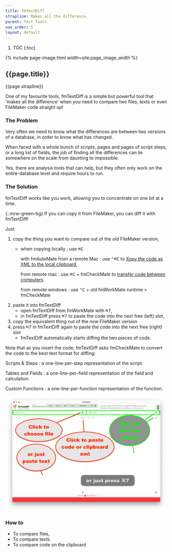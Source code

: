 ```yaml
---
title: fmTextDiff
strapline: Makes all the difference.
parent: Text Tools
nav_order: 5
layout: default
---
```

1. TOC
{:toc}


{% include page-image.html width=site.page_image_width %}

## {{page.title}}

{{page.strapline}}


One of my favourite tools, fmTextDiff is a simple but powerful tool that 'makes all the difference' when you need to compare two files, texts or even FileMaker code straight up!

### The Problem

Very often we need to know what the differences are between two versions of a database, in order to know what has changed.

When faced with a whole bunch of scripts, pages and pages of script steps, or a long list of fields, the job of finding all the differences can lie somewhere on the scale from daunting to impossible.

Yes, there are analysis tools that can help, but they often only work on the entire-database level and require hours to run.

### The Solution

fmTextDiff works like you work, allowing you to concentrate on one bit at a time.

{:.mrw-green-bg}
If you can copy it from FileMaker, you can diff it with fmTextDiff!

Just

1. copy the thing you want to compare out of the *old* FileMaker version,
   - when copying locally
     : use <kbd>⌘</kbd><kbd>C</kbd>

     with fmAutoMate from a remote Mac
     : use <kbd>⌃</kbd><kbd>⌘</kbd><kbd>C</kbd> to [Xopy the code as XML to the local clipboard](fmautomate.html#copy-the-code-to-the-clipboard),

     from remote mac
     : use <kbd>⌘</kbd><kbd>C</kbd> + fmCheckMate to [transfer code between computers](transfer-code-across-the-ether-with-fmcheckmate.html)

     from remote windows
     : use <kbd>⌃</kbd><kbd>C</kbd> + old fmWorkMate runtime > fmCheckMate 
2. paste it into fmTextDiff
   - open fmTextDiff from fmWorkMate with <kbd>⌘</kbd><kbd>7</kbd>,
   - in fmTextDiff press <kbd>⌘</kbd><kbd>7</kbd> to paste the code into the next free (left) slot,
3. copy the equivalent thing out of the *new* FileMaker version
4. press <kbd>⌘</kbd><kbd>7</kbd> in fmTextDiff again to paste the code into the next free (right) slot
   - fmTextDiff automatically starts diffing the two pieces of code.

Note that as you insert the code, fmTextDiff asks fmCheckMate to convert the code to the best text format for diffing:

Scripts & Steps
: a one-line-per-step representation of the script.

Tables and Fields
: a one-line-per-field representation of the field and calculation.

 Custom Functions
: a one-line-per-function representation of the function.




![fmTextDiff Inputs](/assets/images/fmtextdiff-inputs.png)

### How to

- To compare files,
- To compare texts
- To compare code on the clipboard
